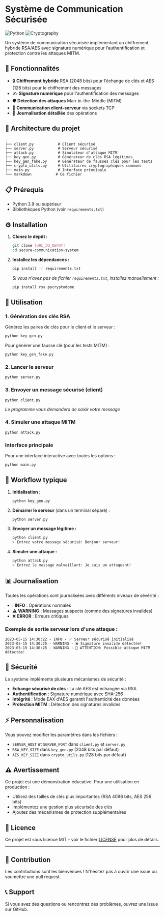 # Système de Communication Sécurisée

![Python](https://img.shields.io/badge/Python-3.8+-blue.svg)
![Cryptography](https://img.shields.io/badge/Cryptography-RSA%2FAES-green.svg)

Un système de communication sécurisée implémentant un chiffrement hybride RSA/AES avec signature numérique pour l'authentification et protection contre les attaques MITM.

## 🚀 Fonctionnalités

- 🔒 **Chiffrement hybride** RSA (2048 bits) pour l'échange de clés et AES (128 bits) pour le chiffrement des messages
- ✍️ **Signature numérique** pour l'authentification des messages
- 🛡️ **Détection des attaques** Man-in-the-Middle (MITM)
- 📡 **Communication client-serveur** via sockets TCP
- 📝 **Journalisation détaillée** des opérations

## 📁 Architecture du projet

```
.
├── client.py           # Client sécurisé
├── server.py           # Serveur sécurisé
├── attack.py           # Simulateur d'attaque MITM
├── key_gen.py          # Générateur de clés RSA légitimes
├── key_gen_fake.py     # Générateur de fausses clés pour les tests
├── crypto_utils.py     # Utilitaires cryptographiques communs
├── main.py             # Interface principale
└── markdown           # Ce fichier
```

## 📋 Prérequis

- Python 3.8 ou supérieur
- Bibliothèques Python (voir `requirements.txt`)

## ⚙️ Installation

1. **Clonez le dépôt :**
   ```bash
   git clone [URL_DU_DEPOT]
   cd secure-communication-system
   ```

2. **Installez les dépendances :**
   ```bash
   pip install -r requirements.txt
   ```
   
   *Si vous n'avez pas de fichier `requirements.txt`, installez manuellement :*
   ```bash
   pip install rsa pycryptodome
   ```

## 🔧 Utilisation

### 1. Génération des clés RSA

Générez les paires de clés pour le client et le serveur :
```bash
python key_gen.py
```

Pour générer une fausse clé (pour les tests MITM) :
```bash
python key_gen_fake.py
```

### 2. Lancer le serveur
```bash
python server.py
```

### 3. Envoyer un message sécurisé (client)
```bash
python client.py
```
*Le programme vous demandera de saisir votre message*

### 4. Simuler une attaque MITM
```bash
python attack.py
```

### Interface principale
Pour une interface interactive avec toutes les options :
```bash
python main.py
```

## 🔄 Workflow typique

1. **Initialisation :**
   ```bash
   python key_gen.py
   ```

2. **Démarrer le serveur** (dans un terminal séparé) :
   ```bash
   python server.py
   ```

3. **Envoyer un message légitime :**
   ```bash
   python client.py
   > Entrez votre message sécurisé: Bonjour serveur!
   ```

4. **Simuler une attaque :**
   ```bash
   python attack.py
   > Entrez le message malveillant: Je suis un attaquant!
   ```

## 📊 Journalisation

Toutes les opérations sont journalisées avec différents niveaux de sévérité :

- ℹ️ **INFO** : Opérations normales
- ⚠️ **WARNING** : Messages suspects (comme des signatures invalides)
- ❌ **ERROR** : Erreurs critiques

### Exemple de sortie serveur lors d'une attaque :

```
2023-05-15 14:30:22 - INFO - ✅ Serveur sécurisé initialisé
2023-05-15 14:30:25 - WARNING - ❌ Signature invalide détectée!
2023-05-15 14:30:25 - WARNING - 🚨 ATTENTION: Possible attaque MITM détectée!
```

## 🔐 Sécurité

Le système implémente plusieurs mécanismes de sécurité :

- **Échange sécurisé de clés** : La clé AES est échangée via RSA
- **Authentification** : Signature numérique avec SHA-256
- **Intégrité** : Mode EAX d'AES garantit l'authenticité des données
- **Protection MITM** : Détection des signatures invalides

## ⚡ Personnalisation

Vous pouvez modifier les paramètres dans les fichiers :

- `SERVER_HOST` et `SERVER_PORT` dans `client.py` et `server.py`
- `RSA_KEY_SIZE` dans `key_gen.py` (2048 bits par défaut)
- `AES_KEY_SIZE` dans `crypto_utils.py` (128 bits par défaut)

## ⚠️ Avertissement

Ce projet est une démonstration éducative. Pour une utilisation en production :

- Utilisez des tailles de clés plus importantes (RSA 4096 bits, AES 256 bits)
- Implémentez une gestion plus sécurisée des clés
- Ajoutez des mécanismes de protection supplémentaires

## 📄 Licence

Ce projet est sous licence MIT - voir le fichier [LICENSE](LICENSE) pour plus de détails.

---

## 🤝 Contribution

Les contributions sont les bienvenues ! N'hésitez pas à ouvrir une issue ou soumettre une pull request.

## 📞 Support

Si vous avez des questions ou rencontrez des problèmes, ouvrez une issue sur GitHub.